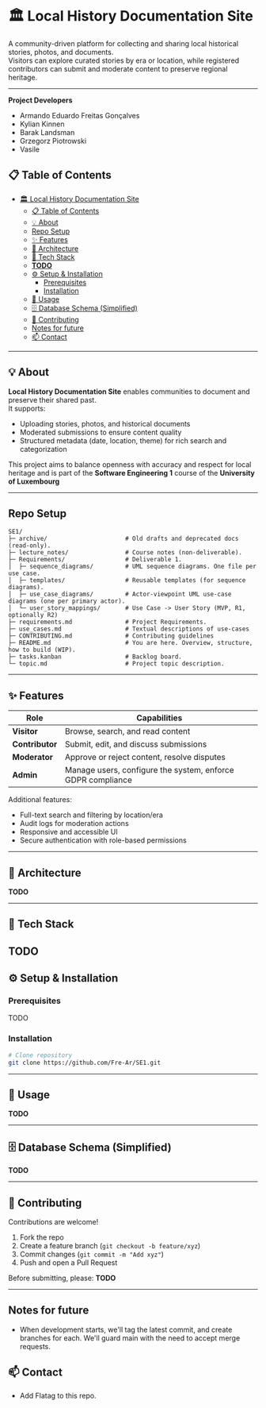# 🏛️ Local History Documentation Site

A community-driven platform for collecting and sharing local historical stories, photos, and documents.  
Visitors can explore curated stories by era or location, while registered contributors can submit and moderate content to preserve regional heritage.

---
**Project Developers**  
- Armando Eduardo Freitas Gonçalves
- Kylian Kinnen
- Barak Landsman 
- Grzegorz Piotrowski
- Vasile 

## 📋 Table of Contents
- [🏛️ Local History Documentation Site](#️-local-history-documentation-site)
  - [📋 Table of Contents](#-table-of-contents)
  - [💡 About](#-about)
  - [Repo Setup](#repo-setup)
  - [✨ Features](#-features)
  - [🧱 Architecture](#-architecture)
  - [🧰 Tech Stack](#-tech-stack)
  - [**TODO**](#todo)
  - [⚙️ Setup \& Installation](#️-setup--installation)
    - [Prerequisites](#prerequisites)
    - [Installation](#installation)
  - [🚀 Usage](#-usage)
  - [🗄️ Database Schema (Simplified)](#️-database-schema-simplified)
  - [🤝 Contributing](#-contributing)
  - [Notes for future](#notes-for-future)
  - [📫 Contact](#-contact)

---


## 💡 About

**Local History Documentation Site** enables communities to document and preserve their shared past.  
It supports:
- Uploading stories, photos, and historical documents  
- Moderated submissions to ensure content quality  
- Structured metadata (date, location, theme) for rich search and categorization  

This project aims to balance openness with accuracy and respect for local heritage and is part of the **Software Engineering 1** course of the **University of Luxembourg**


---
## Repo Setup
```
SE1/
├─ archive/                      # Old drafts and deprecated docs (read-only).
├─ lecture_notes/                # Course notes (non-deliverable).
├─ Requirements/                 # Deliverable 1.
│  ├─ sequence_diagrams/         # UML sequence diagrams. One file per use case.
│  ├─ templates/                 # Reusable templates (for sequence diagrams).
│  ├─ use_case_diagrams/         # Actor-viewpoint UML use-case diagrams (one per primary actor).
│  └─ user_story_mappings/       # Use Case -> User Story (MVP, R1, optionally R2)
├─ requirements.md               # Project Requirements.
├─ use_cases.md                  # Textual descriptions of use-cases
├─ CONTRIBUTING.md               # Contributing guidelines
├─ README.md                     # You are here. Overview, structure, how to build (WIP).
├─ tasks.kanban                  # Backlog board.
└─ topic.md                      # Project topic description.
```
---
## ✨ Features

| Role | Capabilities |
|------|---------------|
| **Visitor** | Browse, search, and read content |
| **Contributor** | Submit, edit, and discuss submissions |
| **Moderator** | Approve or reject content, resolve disputes |
| **Admin** | Manage users, configure the system, enforce GDPR compliance |

Additional features:
- Full-text search and filtering by location/era  
- Audit logs for moderation actions  
- Responsive and accessible UI  
- Secure authentication with role-based permissions
--- 
## 🧱 Architecture

**TODO**


---
## 🧰 Tech Stack

**TODO**
---
## ⚙️ Setup & Installation

### Prerequisites
TODO

### Installation
```bash
# Clone repository
git clone https://github.com/Fre-Ar/SE1.git
```
---
## 🚀 Usage

**TODO**

---

## 🗄️ Database Schema (Simplified)

**TODO**

---

## 🤝 Contributing

Contributions are welcome!  
1. Fork the repo  
2. Create a feature branch (`git checkout -b feature/xyz`)  
3. Commit changes (`git commit -m "Add xyz"`)  
4. Push and open a Pull Request  

Before submitting, please:
**TODO**

---
## Notes for future
- When development starts, we'll tag the latest commit, and create branches for each. We'll guard main with the need to accept merge requests.

## 📫 Contact
- Add Flatag to this repo.



